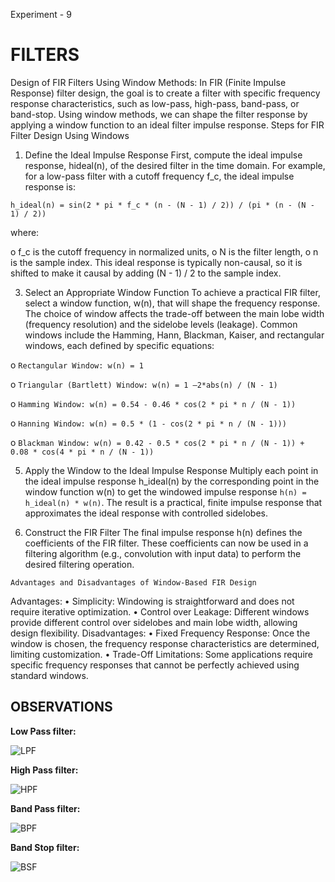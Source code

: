 Experiment - 9

# FILTERS

Design of FIR Filters Using Window Methods:
In FIR (Finite Impulse Response) filter design, the goal is to create a filter with specific frequency response characteristics, such as low-pass, high-pass, band-pass, or band-stop. Using window methods, we can shape the filter response by applying a window function to an ideal filter impulse response.
Steps for FIR Filter Design Using Windows
1.	Define the Ideal Impulse Response
First, compute the ideal impulse response, hideal(n), of the desired filter in the time domain. For example, for a low-pass filter with a cutoff frequency f_c, the ideal impulse response is:

`h_ideal(n) = sin(2 * pi * f_c * (n - (N - 1) / 2)) / (pi * (n - (N - 1) / 2))`

where:

o	f_c is the cutoff frequency in normalized units,
o	N is the filter length,
o	n is the sample index.
This ideal response is typically non-causal, so it is shifted to make it causal by adding (N - 1) / 2 to the sample index.

3.	Select an Appropriate Window Function
To achieve a practical FIR filter, select a window function, w(n), that will shape the frequency response. The choice of window affects the trade-off between the main lobe width (frequency resolution) and the sidelobe levels (leakage). Common windows include the Hamming, Hann, Blackman, Kaiser, and rectangular windows, each defined by specific equations:

o	`Rectangular Window: w(n) = 1`

o	`Triangular (Bartlett) Window: w(n) = 1 –2*abs(n) / (N - 1)`

o	`Hamming Window: w(n) = 0.54 - 0.46 * cos(2 * pi * n / (N - 1))`

o	`Hanning Window: w(n) = 0.5 * (1 - cos(2 * pi * n / (N - 1)))`

o	`Blackman Window: w(n) = 0.42 - 0.5 * cos(2 * pi * n / (N - 1)) + 0.08 * cos(4 * pi * n / (N - 1))`

5.	Apply the Window to the Ideal Impulse Response
Multiply each point in the ideal impulse response h_ideal(n) by the corresponding point in the window function w(n) to get the windowed impulse response
                      `h(n) = h_ideal(n) * w(n)`.
The result is a practical, finite impulse response that approximates the ideal response with controlled sidelobes.

7.	Construct the FIR Filter
The final impulse response h(n) defines the coefficients of the FIR filter. These coefficients can now be used in a filtering algorithm (e.g., convolution with input data) to perform the desired filtering operation.


`Advantages and Disadvantages of Window-Based FIR Design`

Advantages:
•	Simplicity: Windowing is straightforward and does not require iterative optimization.
•	Control over Leakage: Different windows provide different control over sidelobes and main lobe width, allowing design flexibility.
Disadvantages:
•	Fixed Frequency Response: Once the window is chosen, the frequency response characteristics are determined, limiting customization.
•	Trade-Off Limitations: Some applications require specific frequency responses that cannot be perfectly achieved using standard windows.

## OBSERVATIONS
**Low Pass filter:**

![LPF](https://github.com/user-attachments/assets/2887c3ee-84b5-4481-9c7f-14b3c8e4ee4d)

**High Pass filter:**

![HPF](https://github.com/user-attachments/assets/9ff15366-6483-45f3-a6f9-cd3e286e5bec)

**Band Pass filter:**

![BPF](https://github.com/user-attachments/assets/24a48940-e31a-4cd4-9bbf-0c9f2b8ae0e6)

**Band Stop filter:**

![BSF](https://github.com/user-attachments/assets/0ad27635-2908-4382-85c2-3f4d855c7a68)

